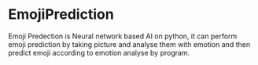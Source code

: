# EmojiPrediction
Emoji Predection is Neural network based AI on python,  it can perform emoji prediction by taking picture and  analyse them with emotion and then predict emoji  according to emotion analyse by program.  
